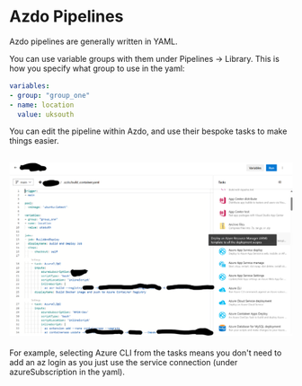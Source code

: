 # Azdo Pipelines

Azdo pipelines are generally written in YAML.



You can use variable groups with them under Pipelines -> Library. This is how you specify what group to use in the yaml:

```yaml
variables:
- group: "group_one"
- name: location
  value: uksouth
```

You can edit the pipeline within Azdo, and use their bespoke tasks to make things easier.

## ![](<../.gitbook/assets/image (1).png>)

For example, selecting Azure CLI from the tasks means you don't need to add an az login as you just use the service connection (under azureSubscription in the yaml).
